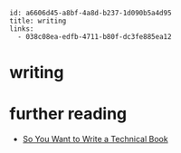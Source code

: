 ```
id: a6606d45-a8bf-4a8d-b237-1d090b5a4d95
title: writing
links:
  - 038c08ea-edfb-4711-b80f-dc3fe885ea12
```

# writing

# further reading

* [So You Want to Write a Technical Book][1]

[1]: http://terathon.com/blog/so-you-want-to-write-a-technical-book/
